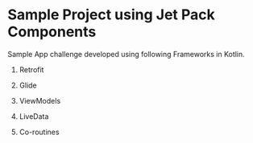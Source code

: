 # Sample Project using Jet Pack Components

Sample App challenge developed using following Frameworks in Kotlin.

1) Retrofit

2) Glide

3) ViewModels

4) LiveData

5) Co-routines
